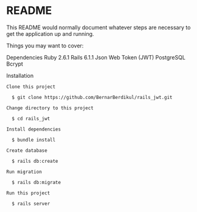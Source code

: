 # README

This README would normally document whatever steps are necessary to get the
application up and running.

Things you may want to cover:

Dependencies
    Ruby 2.6.1
    Rails 6.1.1
    Json Web Token (JWT)
    PostgreSQL
    Bcrypt

Installation

    Clone this project

      $ git clone https://github.com/BernarBerdikul/rails_jwt.git

    Change directory to this project

      $ cd rails_jwt

    Install dependencies

      $ bundle install

    Create database

      $ rails db:create

    Run migration

      $ rails db:migrate

    Run this project

      $ rails server 


